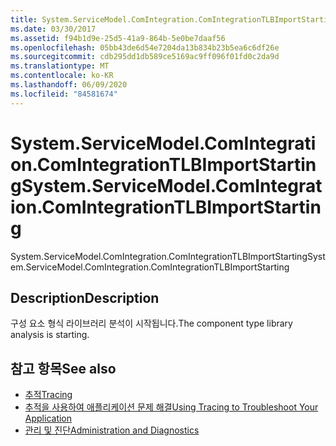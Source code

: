 ```yaml
---
title: System.ServiceModel.ComIntegration.ComIntegrationTLBImportStarting
ms.date: 03/30/2017
ms.assetid: f94b1d9e-25d5-41a9-864b-5e0be7daaf56
ms.openlocfilehash: 05bb43de6d54e7204da13b834b23b5ea6c6df26e
ms.sourcegitcommit: cdb295dd1db589ce5169ac9ff096f01fd0c2da9d
ms.translationtype: MT
ms.contentlocale: ko-KR
ms.lasthandoff: 06/09/2020
ms.locfileid: "84581674"
---
```

# <a name="systemservicemodelcomintegrationcomintegrationtlbimportstarting"></a><span data-ttu-id="908a5-102">System.ServiceModel.ComIntegration.ComIntegrationTLBImportStarting</span><span class="sxs-lookup"><span data-stu-id="908a5-102">System.ServiceModel.ComIntegration.ComIntegrationTLBImportStarting</span></span>
<span data-ttu-id="908a5-103">System.ServiceModel.ComIntegration.ComIntegrationTLBImportStarting</span><span class="sxs-lookup"><span data-stu-id="908a5-103">System.ServiceModel.ComIntegration.ComIntegrationTLBImportStarting</span></span>  
  
## <a name="description"></a><span data-ttu-id="908a5-104">Description</span><span class="sxs-lookup"><span data-stu-id="908a5-104">Description</span></span>  
 <span data-ttu-id="908a5-105">구성 요소 형식 라이브러리 분석이 시작됩니다.</span><span class="sxs-lookup"><span data-stu-id="908a5-105">The component type library analysis is starting.</span></span>  
  
## <a name="see-also"></a><span data-ttu-id="908a5-106">참고 항목</span><span class="sxs-lookup"><span data-stu-id="908a5-106">See also</span></span>

- [<span data-ttu-id="908a5-107">추적</span><span class="sxs-lookup"><span data-stu-id="908a5-107">Tracing</span></span>](index.md)
- [<span data-ttu-id="908a5-108">추적을 사용하여 애플리케이션 문제 해결</span><span class="sxs-lookup"><span data-stu-id="908a5-108">Using Tracing to Troubleshoot Your Application</span></span>](using-tracing-to-troubleshoot-your-application.md)
- [<span data-ttu-id="908a5-109">관리 및 진단</span><span class="sxs-lookup"><span data-stu-id="908a5-109">Administration and Diagnostics</span></span>](../index.md)
